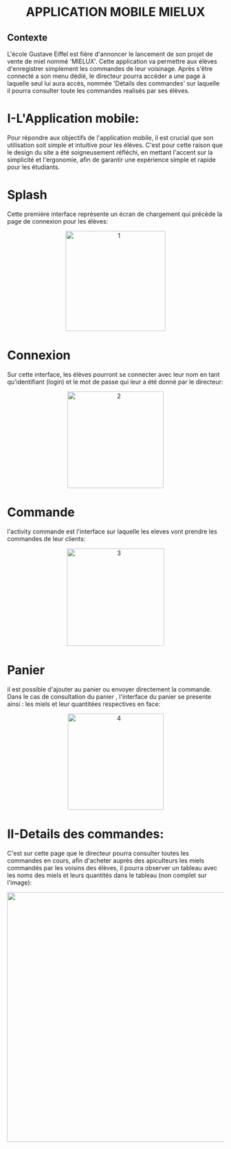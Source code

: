 <h1 align="center">APPLICATION MOBILE MIELUX</h1>

## Contexte

L'école Gustave Eiffel est fière d'annoncer le lancement de son projet de vente de miel nommé 'MIELUX'. Cette application va permettre aux élèves d'enregistrer simplement les commandes de leur voisinage. Après s'être connecté a son menu dédié, le directeur pourra accéder a une page à laquelle seul lui aura accès, nommée 'Détails des commandes' sur laquelle il pourra consulter toute les commandes realisés par ses élèves.


# I-L'Application mobile:
Pour répondre aux objectifs de l'application mobile, il est crucial que son utilisation soit simple et intuitive pour les élèves. C'est pour cette raison que le design du site a été soigneusement réfléchi, en mettant l'accent sur la simplicité et l'ergonomie, afin de garantir une expérience simple et rapide pour les étudiants.
# Splash
Cette première interface représente un écran de chargement qui précède la page de connexion pour les élèves:
<p align="center">
<img width="232" alt="1" src="https://github.com/ARTEUXE/APP-MOBILE-MIELUX/assets/100758418/63676068-023d-4fe1-8a15-8f3152fef0e8">
</p>

# Connexion
Sur cette interface, les élèves pourront se connecter avec leur nom en tant qu'identifiant (login) et le mot de passe qui leur a été donné par le directeur:
<p align="center">
<img width="224" alt="2" src="https://github.com/ARTEUXE/APP-MOBILE-MIELUX/assets/100758418/4dcff49d-9282-417d-b450-bf7ae12ea3f8">
</p>

# Commande
l'activity commande est l'interface sur laquelle les eleves vont prendre les commandes de leur clients: 
<p align="center">
  <img width="226" alt="3" src="https://github.com/ARTEUXE/APP-MOBILE-MIELUX/assets/100758418/a47b058c-fa43-41a3-a124-962d90e3e7be">

</p>


# Panier
il est possible d'ajouter au panier ou envoyer directement la commande. Dans le cas de consultation du panier , l'interface du panier se presente ainsi : les miels et leur quantitées respectives en face:
<p align="center">
 <img width="223" alt="4" src="https://github.com/ARTEUXE/APP-MOBILE-MIELUX/assets/100758418/4049a598-7def-4fe6-a4ef-87d87ab1a316">
</p>

# II-Details des commandes:
C'est sur cette page que le directeur pourra consulter toutes les commandes en cours, afin d'acheter auprès des apiculteurs les miels commandés par les voisins des élèves, il pourra observer un tableau avec les noms des miels et leurs quantités dans le tableau (non complet sur l'image):
<p>
 <img width="579"  src="https://github.com/ARTEUXE/APP-MOBILE-MIELUX/assets/100758418/90cf291b-0a16-4e5e-aead-a2d1e541a03d)">
</p>
